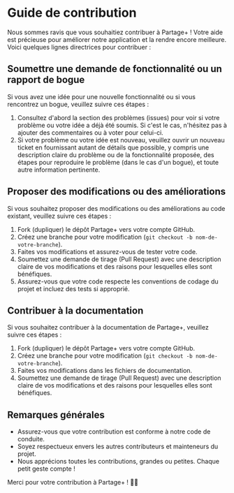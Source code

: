 # Guide de contribution

Nous sommes ravis que vous souhaitiez contribuer à Partage+ ! Votre aide est précieuse pour améliorer notre application et la rendre encore meilleure. Voici quelques lignes directrices pour contribuer :

## Soumettre une demande de fonctionnalité ou un rapport de bogue

Si vous avez une idée pour une nouvelle fonctionnalité ou si vous rencontrez un bogue, veuillez suivre ces étapes :

1. Consultez d'abord la section des problèmes (issues) pour voir si votre problème ou votre idée a déjà été soumis. Si c'est le cas, n'hésitez pas à ajouter des commentaires ou à voter pour celui-ci.
2. Si votre problème ou votre idée est nouveau, veuillez ouvrir un nouveau ticket en fournissant autant de détails que possible, y compris une description claire du problème ou de la fonctionnalité proposée, des étapes pour reproduire le problème (dans le cas d'un bogue), et toute autre information pertinente.

## Proposer des modifications ou des améliorations

Si vous souhaitez proposer des modifications ou des améliorations au code existant, veuillez suivre ces étapes :

1. Fork (dupliquer) le dépôt Partage+ vers votre compte GitHub.
2. Créez une branche pour votre modification (`git checkout -b nom-de-votre-branche`).
3. Faites vos modifications et assurez-vous de tester votre code.
4. Soumettez une demande de tirage (Pull Request) avec une description claire de vos modifications et des raisons pour lesquelles elles sont bénéfiques.
5. Assurez-vous que votre code respecte les conventions de codage du projet et incluez des tests si approprié.

## Contribuer à la documentation

Si vous souhaitez contribuer à la documentation de Partage+, veuillez suivre ces étapes :

1. Fork (dupliquer) le dépôt Partage+ vers votre compte GitHub.
2. Créez une branche pour votre modification (`git checkout -b nom-de-votre-branche`).
3. Faites vos modifications dans les fichiers de documentation.
4. Soumettez une demande de tirage (Pull Request) avec une description claire de vos modifications et des raisons pour lesquelles elles sont bénéfiques.

## Remarques générales

- Assurez-vous que votre contribution est conforme à notre code de conduite.
- Soyez respectueux envers les autres contributeurs et mainteneurs du projet.
- Nous apprécions toutes les contributions, grandes ou petites. Chaque petit geste compte !

Merci pour votre contribution à Partage+ ! 🙏🚀